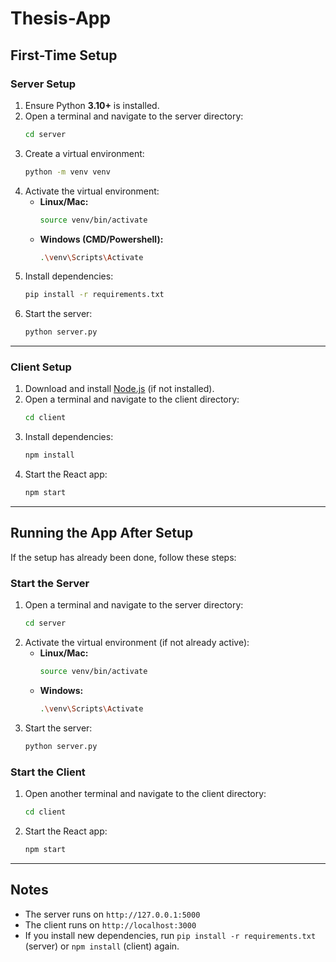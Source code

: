 
# Thesis-App

## **First-Time Setup**

### Server Setup
1. Ensure Python **3.10+** is installed.
2. Open a terminal and navigate to the server directory:
   ```sh
   cd server
   ```
3. Create a virtual environment:
   ```sh
   python -m venv venv
   ```
4. Activate the virtual environment:
   - **Linux/Mac:**
     ```sh
     source venv/bin/activate
     ```
   - **Windows (CMD/Powershell):**
     ```sh
     .\venv\Scripts\Activate
     ```
5. Install dependencies:
   ```sh
   pip install -r requirements.txt
   ```
6. Start the server:
   ```sh
   python server.py
   ```

---

### Client Setup
1. Download and install [Node.js](https://nodejs.org/en) (if not installed).
2. Open a terminal and navigate to the client directory:
   ```sh
   cd client
   ```
3. Install dependencies:
   ```sh
   npm install
   ```
4. Start the React app:
   ```sh
   npm start
   ```

---

## **Running the App After Setup**
If the setup has already been done, follow these steps:

### **Start the Server**
1. Open a terminal and navigate to the server directory:
   ```sh
   cd server
   ```
2. Activate the virtual environment (if not already active):
   - **Linux/Mac:**
     ```sh
     source venv/bin/activate
     ```
   - **Windows:**
     ```sh
     .\venv\Scripts\Activate
     ```
3. Start the server:
   ```sh
   python server.py
   ```

### **Start the Client**
1. Open another terminal and navigate to the client directory:
   ```sh
   cd client
   ```
2. Start the React app:
   ```sh
   npm start
   ```

---

## **Notes**
- The server runs on `http://127.0.0.1:5000`
- The client runs on `http://localhost:3000`
- If you install new dependencies, run `pip install -r requirements.txt` (server) or `npm install` (client) again.
